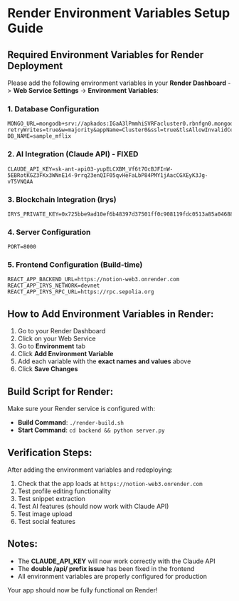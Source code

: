 # Render Environment Variables Setup Guide

## Required Environment Variables for Render Deployment

Please add the following environment variables in your **Render Dashboard** -> **Web Service Settings** -> **Environment Variables**:

### 1. Database Configuration
```
MONGO_URL=mongodb+srv://apkados:IGaA3lPmmhiSVRFacluster0.rbnfgn0.mongodb.net/?retryWrites=true&w=majority&appName=Cluster0&ssl=true&tlsAllowInvalidCertificates=true
DB_NAME=sample_mflix
```

### 2. AI Integration (Claude API) - **FIXED**
```
CLAUDE_API_KEY=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
```

### 3. Blockchain Integration (Irys)
```
IRYS_PRIVATE_KEY=0x725bbe9ad10ef6b48397d37501ff0c908119fdc0513a85a046884fc9157c80f5
```

### 4. Server Configuration
```
PORT=8000
```

### 5. Frontend Configuration (Build-time)
```
REACT_APP_BACKEND_URL=https://notion-web3.onrender.com
REACT_APP_IRYS_NETWORK=devnet
REACT_APP_IRYS_RPC_URL=https://rpc.sepolia.org
```

## How to Add Environment Variables in Render:

1. Go to your Render Dashboard
2. Click on your Web Service
3. Go to **Environment** tab
4. Click **Add Environment Variable**
5. Add each variable with the **exact names and values** above
6. Click **Save Changes**

## Build Script for Render:

Make sure your Render service is configured with:
- **Build Command**: `./render-build.sh`
- **Start Command**: `cd backend && python server.py`

## Verification Steps:

After adding the environment variables and redeploying:

1. Check that the app loads at `https://notion-web3.onrender.com`
2. Test profile editing functionality
3. Test snippet extraction
4. Test AI features (should now work with Claude API)
5. Test image upload
6. Test social features

## Notes:

- The **CLAUDE_API_KEY** will now work correctly with the Claude API
- The **double /api/ prefix issue** has been fixed in the frontend
- All environment variables are properly configured for production

Your app should now be fully functional on Render!